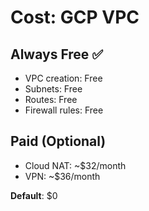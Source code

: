 # Cost: GCP VPC

## Always Free ✅
- VPC creation: Free
- Subnets: Free
- Routes: Free
- Firewall rules: Free

## Paid (Optional)
- Cloud NAT: ~$32/month
- VPN: ~$36/month

**Default**: $0

